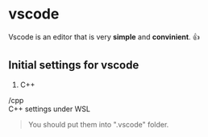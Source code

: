 # vscode
Vscode is an editor that is very **simple** and **convinient**. :thumbsup:


## Initial settings for vscode

1. C++

  /cpp
  <br>
  C++ settings under WSL

  > You should put them into ".vscode" folder.
